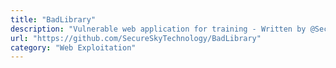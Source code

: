 ```yaml
---
title: "BadLibrary"
description: "Vulnerable web application for training - Written by @SecureSkyTechnology."
url: "https://github.com/SecureSkyTechnology/BadLibrary"
category: "Web Exploitation"
---
```


